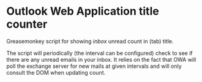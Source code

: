 Outlook Web Application title counter
=====================================

Greasemonkey script for showing _inbox_ unread count in (tab) title.

The script will periodically (the interval can be configured) check to see if there are any unread emails in your inbox.
It relies on the fact that OWA will poll the exchange server for new mails at given intervals and will only consult the DOM
when updating count.
